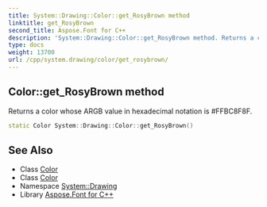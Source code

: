 ```yaml
---
title: System::Drawing::Color::get_RosyBrown method
linktitle: get_RosyBrown
second_title: Aspose.Font for C++
description: 'System::Drawing::Color::get_RosyBrown method. Returns a color whose ARGB value in hexadecimal notation is #FFBC8F8F in C++.'
type: docs
weight: 13700
url: /cpp/system.drawing/color/get_rosybrown/
---
```

## Color::get_RosyBrown method


Returns a color whose ARGB value in hexadecimal notation is #FFBC8F8F.

```cpp
static Color System::Drawing::Color::get_RosyBrown()
```

## See Also

* Class [Color](../)
* Class [Color](../)
* Namespace [System::Drawing](../../)
* Library [Aspose.Font for C++](../../../)

